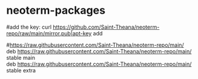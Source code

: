 # neoterm-packages

#add the key:
curl https://github.com/Saint-Theana/neoterm-repo/raw/main/mirror.pub|apt-key add</br>

#https://raw.githubusercontent.com/Saint-Theana/neoterm-repo/main/</br>
deb https://raw.githubusercontent.com/Saint-Theana/neoterm-repo/main/ stable main</br>
deb https://raw.githubusercontent.com/Saint-Theana/neoterm-repo/main/ stable extra</br>



